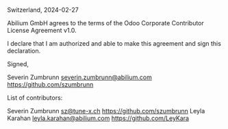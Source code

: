 Switzerland, 2024-02-27

Abilium GmbH agrees to the terms of the Odoo Corporate Contributor License
Agreement v1.0.

I declare that I am authorized and able to make this agreement and sign this
declaration.

Signed,

Severin Zumbrunn severin.zumbrunn@abilium.com  https://github.com/szumbrunn

List of contributors:

Severin Zumbrunn sz@tune-x.ch https://github.com/szumbrunn
Leyla Karahan leyla.karahan@abilium.com https://github.com/LeyKara
